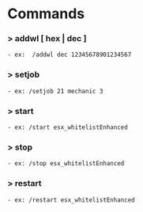 # Commands

### > addwl [ hex | dec ] <streamId>
    - ex:  /addwl dec 12345678901234567
    
### > setjob <playerId> <jobName> <jobGrade>
    - ex: /setjob 21 mechanic 3
    
### > start <resourceName>
    - ex: /start esx_whitelistEnhanced
    
### > stop <resourceName>
    - ex: /stop esx_whitelistEnhanced
    
### > restart <resourceName>
    - ex: /restart esx_whitelistEnhanced


